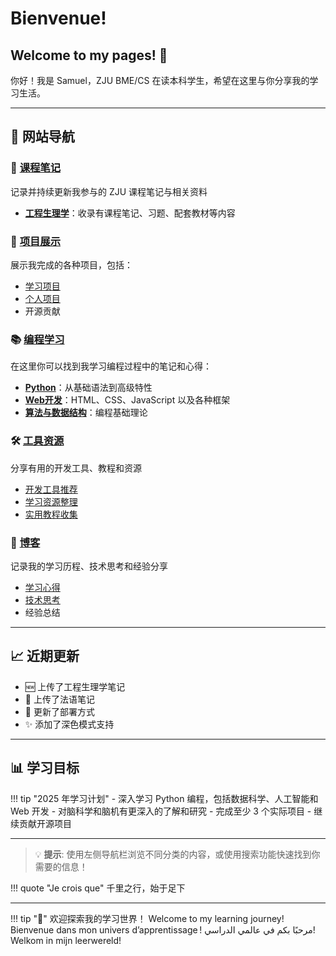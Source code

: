 # Bienvenue!

## Welcome to my pages! 👋

你好！我是 Samuel，ZJU BME/CS 在读本科学生，希望在这里与你分享我的学习生活。

---

## 🎯 网站导航

<div class="home-cards">

<div class="home-card">
  <h3>📝 <a href="notes/">课程笔记</a></h3>
  <p>记录并持续更新我参与的 ZJU 课程笔记与相关资料</p>
  <ul>
    <li><strong><a href="notes/bme/engineering-physiology/">工程生理学</a></strong>：收录有课程笔记、习题、配套教材等内容</li>
  </ul>
</div>

<div class="home-card">
  <h3>🚀 <a href="projects/">项目展示</a></h3>
  <p>展示我完成的各种项目，包括：</p>
  <ul>
    <li><a href="projects/project-a/">学习项目</a></li>
    <li><a href="projects/project-b/">个人项目</a></li>
    <li>开源贡献</li>
  </ul>
</div>

<div class="home-card">
  <h3>📚 <a href="programming/">编程学习</a></h3>
  <p>在这里你可以找到我学习编程过程中的笔记和心得：</p>
  <ul>
    <li><strong><a href="programming/python/">Python</a></strong>：从基础语法到高级特性</li>
    <li><strong><a href="programming/web-development/">Web开发</a></strong>：HTML、CSS、JavaScript 以及各种框架</li>
    <li><strong><a href="programming/algorithms/">算法与数据结构</a></strong>：编程基础理论</li>
  </ul>
</div>

<div class="home-card">
  <h3>🛠️ <a href="tools/">工具资源</a></h3>
  <p>分享有用的开发工具、教程和资源</p>
  <ul>
    <li><a href="tools/development-tools/">开发工具推荐</a></li>
    <li><a href="tools/useful-resources/">学习资源整理</a></li>
    <li><a href="tools/tutorials/">实用教程收集</a></li>
  </ul>
</div>

<div class="home-card">
  <h3>📝 <a href="blog/">博客</a></h3>
  <p>记录我的学习历程、技术思考和经验分享</p>
  <ul>
    <li><a href="blog/2025/learning-journey/">学习心得</a></li>
    <li><a href="blog/tech-thoughts/">技术思考</a></li>
    <li>经验总结</li>
  </ul>
</div>

</div>

---

## 📈 近期更新

- 🆕 上传了工程生理学笔记
- 🔧 上传了法语笔记
- 📱 更新了部署方式
- ✨ 添加了深色模式支持

---

## 📊 学习目标

!!! tip "2025 年学习计划"
	- 深入学习 Python 编程，包括数据科学、人工智能和 Web 开发
	- 对脑科学和脑机有更深入的了解和研究
	- 完成至少 3 个实际项目
	- 继续贡献开源项目

---

> 💡 **提示**: 使用左侧导航栏浏览不同分类的内容，或使用搜索功能快速找到你需要的信息！

!!! quote "Je crois que"
 	千里之行，始于足下

---

!!! tip "🚀"
    欢迎探索我的学习世界！ 
    Welcome to my learning journey!
    Bienvenue dans mon univers d’apprentissage !
    مرحبًا بكم في عالمي الدراسي!
    Welkom in mijn leerwereld!